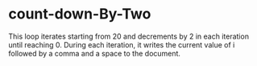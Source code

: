 # count-down-By-Two
This loop iterates starting from 20 and decrements by 2 in each iteration until reaching 0. During each iteration, it writes the current value of i followed by a comma and a space to the document.

